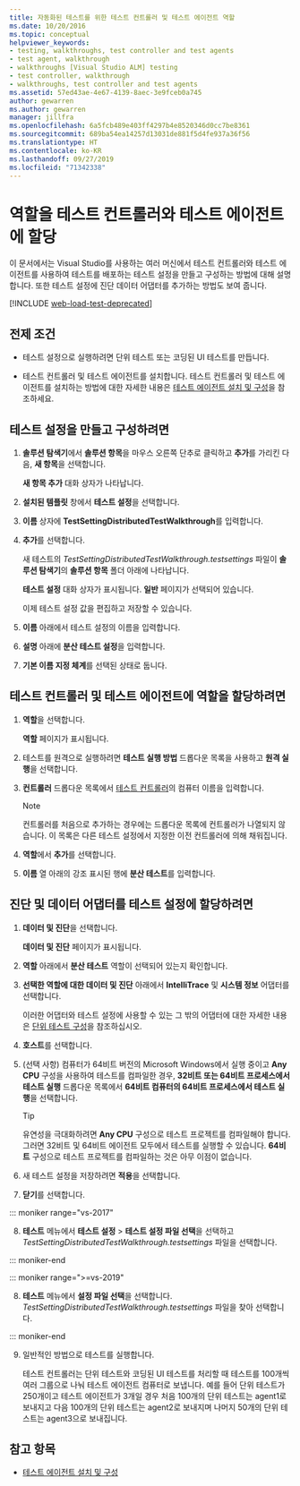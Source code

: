 ```yaml
---
title: 자동화된 테스트를 위한 테스트 컨트롤러 및 테스트 에이전트 역할
ms.date: 10/20/2016
ms.topic: conceptual
helpviewer_keywords:
- testing, walkthroughs, test controller and test agents
- test agent, walkthrough
- walkthroughs [Visual Studio ALM] testing
- test controller, walkthrough
- walkthroughs, test controller and test agents
ms.assetid: 57ed43ae-4e67-4139-8aec-3e9fceb0a745
author: gewarren
ms.author: gewarren
manager: jillfra
ms.openlocfilehash: 6a5fcb489e403ff4297b4e8520346d0cc7be8361
ms.sourcegitcommit: 689ba54ea14257d13031de881f5d4fe937a36f56
ms.translationtype: HT
ms.contentlocale: ko-KR
ms.lasthandoff: 09/27/2019
ms.locfileid: "71342338"
---
```

# <a name="assign-roles-to-a-test-controller-and-test-agent"></a>역할을 테스트 컨트롤러와 테스트 에이전트에 할당

이 문서에서는 Visual Studio를 사용하는 여러 머신에서 테스트 컨트롤러와 테스트 에이전트를 사용하여 테스트를 배포하는 테스트 설정을 만들고 구성하는 방법에 대해 설명합니다. 또한 테스트 설정에 진단 데이터 어댑터를 추가하는 방법도 보여 줍니다.

[!INCLUDE [web-load-test-deprecated](includes/web-load-test-deprecated.md)]

## <a name="prerequisites"></a>전제 조건

- 테스트 설정으로 실행하려면 단위 테스트 또는 코딩된 UI 테스트를 만듭니다.

- 테스트 컨트롤러 및 테스트 에이전트를 설치합니다. 테스트 컨트롤러 및 테스트 에이전트를 설치하는 방법에 대한 자세한 내용은 [테스트 에이전트 설치 및 구성](../test/lab-management/install-configure-test-agents.md)을 참조하세요.

## <a name="to-create-and-configure-a-test-setting"></a>테스트 설정을 만들고 구성하려면

1. **솔루션 탐색기**에서 **솔루션 항목**을 마우스 오른쪽 단추로 클릭하고 **추가**를 가리킨 다음, **새 항목**을 선택합니다.

     **새 항목 추가** 대화 상자가 나타납니다.

2. **설치된 템플릿** 창에서 **테스트 설정**을 선택합니다.

3. **이름** 상자에 **TestSettingDistributedTestWalkthrough**를 입력합니다.

4. **추가**를 선택합니다.

     새 테스트의 *TestSettingDistributedTestWalkthrough.testsettings* 파일이 **솔루션 탐색기**의 **솔루션 항목** 폴더 아래에 나타납니다.

     **테스트 설정** 대화 상자가 표시됩니다. **일반** 페이지가 선택되어 있습니다.

     이제 테스트 설정 값을 편집하고 저장할 수 있습니다.

5. **이름** 아래에서 테스트 설정의 이름을 입력합니다.

6. **설명** 아래에 **분산 테스트 설정**을 입력합니다.

7. **기본 이름 지정 체계**를 선택된 상태로 둡니다.

## <a name="to-assign-roles-to-a-test-controller-and-test-agents"></a>테스트 컨트롤러 및 테스트 에이전트에 역할을 할당하려면

1. **역할**을 선택합니다.

     **역할** 페이지가 표시됩니다.

2. 테스트를 원격으로 실행하려면 **테스트 실행 방법** 드롭다운 목록을 사용하고 **원격 실행**을 선택합니다.

3. **컨트롤러** 드롭다운 목록에서 [테스트 컨트롤러](../test/lab-management/install-configure-test-agents.md)의 컴퓨터 이름을 입력합니다.

    > [!NOTE]
    > 컨트롤러를 처음으로 추가하는 경우에는 드롭다운 목록에 컨트롤러가 나열되지 않습니다. 이 목록은 다른 테스트 설정에서 지정한 이전 컨트롤러에 의해 채워집니다.

4. **역할**에서 **추가**를 선택합니다.

5. **이름** 열 아래의 강조 표시된 행에 **분산 테스트**를 입력합니다.

## <a name="to-assign-a-diagnostic-and-data-adapter-to-your-test-setting"></a>진단 및 데이터 어댑터를 테스트 설정에 할당하려면

1. **데이터 및 진단**을 선택합니다.

     **데이터 및 진단** 페이지가 표시됩니다.

2. **역할** 아래에서 **분산 테스트** 역할이 선택되어 있는지 확인합니다.

3. **선택한 역할에 대한 데이터 및 진단** 아래에서 **IntelliTrace** 및 **시스템 정보** 어댑터를 선택합니다.

     이러한 어댑터와 테스트 설정에 사용할 수 있는 그 밖의 어댑터에 대한 자세한 내용은 [단위 테스트 구성](../test/configure-unit-tests-by-using-a-dot-runsettings-file.md)을 참조하십시오.

4. **호스트**를 선택합니다.

5. (선택 사항) 컴퓨터가 64비트 버전의 Microsoft Windows에서 실행 중이고 **Any CPU** 구성을 사용하여 테스트를 컴파일한 경우, **32비트 또는 64비트 프로세스에서 테스트 실행** 드롭다운 목록에서 **64비트 컴퓨터의 64비트 프로세스에서 테스트 실행**을 선택합니다.

    > [!TIP]
    > 유연성을 극대화하려면 **Any CPU** 구성으로 테스트 프로젝트를 컴파일해야 합니다. 그러면 32비트 및 64비트 에이전트 모두에서 테스트를 실행할 수 있습니다. **64비트** 구성으로 테스트 프로젝트를 컴파일하는 것은 아무 이점이 없습니다.

6. 새 테스트 설정을 저장하려면 **적용**을 선택합니다.

7. **닫기**를 선택합니다.

::: moniker range="vs-2017"

8. **테스트** 메뉴에서 **테스트 설정** > **테스트 설정 파일 선택**을 선택하고 *TestSettingDistributedTestWalkthrough.testsettings* 파일을 선택합니다.

::: moniker-end

::: moniker range=">=vs-2019"

8. **테스트** 메뉴에서 **설정 파일 선택**을 선택합니다. *TestSettingDistributedTestWalkthrough.testsettings* 파일을 찾아 선택합니다.

::: moniker-end

9. 일반적인 방법으로 테스트를 실행합니다.

     테스트 컨트롤러는 단위 테스트와 코딩된 UI 테스트를 처리할 때 테스트를 100개씩 여러 그룹으로 나눠 테스트 에이전트 컴퓨터로 보냅니다. 예를 들어 단위 테스트가 250개이고 테스트 에이전트가 3개일 경우 처음 100개의 단위 테스트는 agent1로 보내지고 다음 100개의 단위 테스트는 agent2로 보내지며 나머지 50개의 단위 테스트는 agent3으로 보내집니다.

## <a name="see-also"></a>참고 항목

- [테스트 에이전트 설치 및 구성](../test/lab-management/install-configure-test-agents.md)